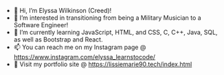 - 👋 Hi, I’m Elyssa Wilkinson (Creed)!
- 👀 I’m interested in transitioning from being a Military Musician to a Software Engineer!
- 🌱 I’m currently learning JavaScript, HTML, and CSS, C, C++, Java, SQL, as well as Bootstrap and React.
- 📫 You can reach me on my Instagram page @ https://www.instagram.com/elyssa_learnstocode/
- 💚 Visit my portfolio site @ https://lissiemarie90.tech/index.html

<!---
lissiemarie/lissiemarie is a ✨ special ✨ repository because its `README.md` (this file) appears on your GitHub profile.
You can click the Preview link to take a look at your changes.
--->
